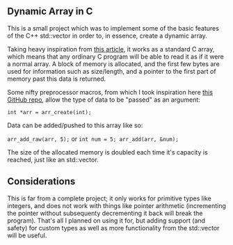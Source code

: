 ## Dynamic Array in C

This is a small project which was to implement some of the basic features of the C++ std::vector in order to, in essence, create a dynamic array. 

Taking heavy inspiration from [this article](https://solarianprogrammer.com/2017/01/08/c99-c11-dynamic-array-mimics-cpp-vector-api-improvements/), it works as a standard C array, which means that any ordinary C program will be able to read it as if it were a normal array. A block of memory is allocated, and the first few bytes are used for information such as size/length, and a pointer to the first part of memory past this data is returned.

Some nifty preprocessor macros, from which I took inspiration here [this GitHub repo](https://github.com/eignnx/dynarray), allow the type of data to be "passed" as an argument:

`
int *arr = arr_create(int);
`

Data can be added/pushed to this array like so:

`
arr_add_raw(arr, 5);
`
or
`
int num = 5;
arr_add(arr, &num);
`

The size of the allocated memory is doubled each time it's capacity is reached, just like an std::vector.



## Considerations
This is far from a complete project; it only works for primitive types like integers, and does not work with things like pointer arithmetic (incrementing the pointer without subsequenty decrementing it back will break the program). That's all I planned on using it for, but adding support (and safety) for custom types as well as more functionality from the std::vector will be useful.
